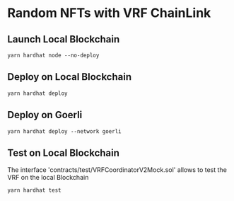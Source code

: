 # Random NFTs with VRF ChainLink

## Launch Local Blockchain

```
yarn hardhat node --no-deploy
```

## Deploy on Local Blockchain

```
yarn hardhat deploy
```

## Deploy on Goerli

```
yarn hardhat deploy --network goerli
```

## Test on Local Blockchain

The interface 'contracts/test/VRFCoordinatorV2Mock.sol' allows to test the VRF on the local Blockchain

```
yarn hardhat test
```